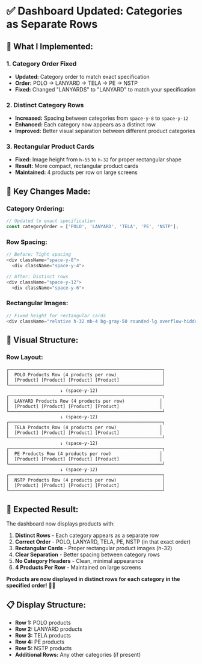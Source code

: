 # ✅ Dashboard Updated: Categories as Separate Rows

## 🎯 **What I Implemented:**

### **1. Category Order Fixed**
- **Updated:** Category order to match exact specification
- **Order:** POLO → LANYARD → TELA → PE → NSTP
- **Fixed:** Changed "LANYARDS" to "LANYARD" to match your specification

### **2. Distinct Category Rows**
- **Increased:** Spacing between categories from `space-y-8` to `space-y-12`
- **Enhanced:** Each category now appears as a distinct row
- **Improved:** Better visual separation between different product categories

### **3. Rectangular Product Cards**
- **Fixed:** Image height from `h-55` to `h-32` for proper rectangular shape
- **Result:** More compact, rectangular product cards
- **Maintained:** 4 products per row on large screens

## 🔧 **Key Changes Made:**

### **Category Ordering:**
```javascript
// Updated to exact specification
const categoryOrder = ['POLO', 'LANYARD', 'TELA', 'PE', 'NSTP'];
```

### **Row Spacing:**
```javascript
// Before: Tight spacing
<div className="space-y-8">
  <div className="space-y-4">

// After: Distinct rows
<div className="space-y-12">
  <div className="space-y-6">
```

### **Rectangular Images:**
```javascript
// Fixed height for rectangular cards
<div className="relative h-32 mb-4 bg-gray-50 rounded-lg overflow-hidden">
```

## 🎨 **Visual Structure:**

### **Row Layout:**
```
┌─────────────────────────────────────────────────────────┐
│  POLO Products Row (4 products per row)                 │
│  [Product] [Product] [Product] [Product]                │
└─────────────────────────────────────────────────────────┘
                    ↓ (space-y-12)
┌─────────────────────────────────────────────────────────┐
│  LANYARD Products Row (4 products per row)             │
│  [Product] [Product] [Product] [Product]               │
└─────────────────────────────────────────────────────────┘
                    ↓ (space-y-12)
┌─────────────────────────────────────────────────────────┐
│  TELA Products Row (4 products per row)                │
│  [Product] [Product] [Product] [Product]               │
└─────────────────────────────────────────────────────────┘
                    ↓ (space-y-12)
┌─────────────────────────────────────────────────────────┐
│  PE Products Row (4 products per row)                  │
│  [Product] [Product] [Product] [Product]               │
└─────────────────────────────────────────────────────────┘
                    ↓ (space-y-12)
┌─────────────────────────────────────────────────────────┐
│  NSTP Products Row (4 products per row)                 │
│  [Product] [Product] [Product] [Product]                │
└─────────────────────────────────────────────────────────┘
```

## 🚀 **Expected Result:**

The dashboard now displays products with:

1. **Distinct Rows** - Each category appears as a separate row
2. **Correct Order** - POLO, LANYARD, TELA, PE, NSTP (in that exact order)
3. **Rectangular Cards** - Proper rectangular product images (h-32)
4. **Clear Separation** - Better spacing between category rows
5. **No Category Headers** - Clean, minimal appearance
6. **4 Products Per Row** - Maintained on large screens

**Products are now displayed in distinct rows for each category in the specified order!** 🎯✨

## 📋 **Display Structure:**
- **Row 1:** POLO products
- **Row 2:** LANYARD products  
- **Row 3:** TELA products
- **Row 4:** PE products
- **Row 5:** NSTP products
- **Additional Rows:** Any other categories (if present)
